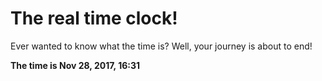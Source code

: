 # The real time clock!

Ever wanted to know what the time is? Well, your journey is about to end!

**The time is Nov 28, 2017, 16:31**